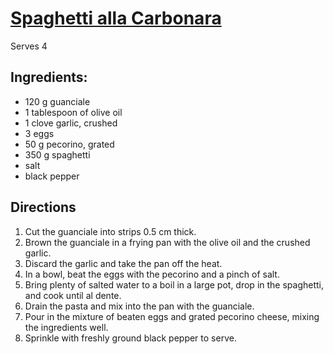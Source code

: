 # [Spaghetti alla Carbonara](https://www.accademiaitalianadellacucina.it/it/ricette/ricetta/spaghetti-alla-carbonara)

Serves 4
## Ingredients:

* 120 g guanciale
* 1 tablespoon of olive oil
* 1 clove garlic, crushed
* 3 eggs
* 50 g pecorino, grated
* 350 g spaghetti
* salt
* black pepper

## Directions

1. Cut the guanciale into strips 0.5 cm thick.
2. Brown the guanciale in a frying pan with the olive oil and the crushed garlic.
3. Discard the garlic and take the pan off the heat.
4. In a bowl, beat the eggs with the pecorino and a pinch of salt.
5. Bring plenty of salted water to a boil in a large pot, drop in the spaghetti, and cook until al dente.
6. Drain the pasta and mix into the pan with the guanciale.
7. Pour in the mixture of beaten eggs and grated pecorino cheese, mixing the ingredients well.
8. Sprinkle with freshly ground black pepper to serve.
